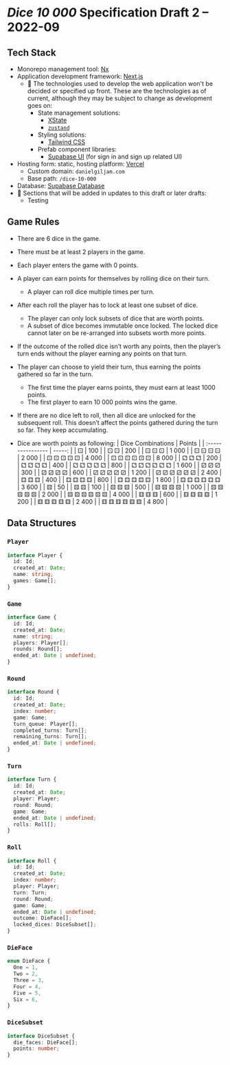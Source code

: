 # _Dice 10 000_ Specification Draft 2 – 2022-09

## Tech Stack

- Monorepo management tool: [Nx](https://nx.dev/)
- Application development framework: [Next.js](https://nextjs.org/)
  - 🚧 The technologies used to develop the web application won't be decided or specified up front. These are the technologies as of current, although they may be subject to change as development goes on:
    - State management solutions:
      - [XState](https://xstate.js.org/docs/)
      - [`zustand`](https://github.com/pmndrs/zustand)
    - Styling solutions:
      - [Tailwind CSS](https://tailwindcss.com/)
    - Prefab component libraries:
      - [Supabase UI](https://ui.supabase.io/) (for sign in and sign up related UI)
- Hosting form: static, hosting platform: [Vercel](https://vercel.com/)
  - Custom domain: `danielgiljam.com`
  - Base path: `/dice-10-000`
- Database: [Supabase Database](https://supabase.com/database)
- 🚧 Sections that will be added in updates to this draft or later drafts:
  - Testing

## Game Rules

- There are 6 dice in the game.
- There must be at least 2 players in the game.
- Each player enters the game with 0 points.
- A player can earn points for themselves by rolling dice on their turn.
  - A player can roll dice multiple times per turn.
- After each roll the player has to lock at least one subset of dice.
  - The player can only lock subsets of dice that are worth points.
  - A subset of dice becomes immutable once locked. The locked dice cannot later on be re-arranged into subsets worth more points.
- If the outcome of the rolled dice isn’t worth any points, then the player’s turn ends without the player earning any points on that turn.
- The player can choose to yield their turn, thus earning the points gathered so far in the turn.

  - The first time the player earns points, they must earn at least 1000 points.
  - The first player to earn 10 000 points wins the game.

- If there are no dice left to roll, then all dice are unlocked for the subsequent roll. This doesn’t affect the points gathered during the turn so far. They keep accumulating.

- Dice are worth points as following:
  | Dice Combinations | Points |
  | :---------------- | -----: |
  | ⚀ | 100 |
  | ⚀ ⚀ | 200 |
  | ⚀ ⚀ ⚀ | 1 000 |
  | ⚀ ⚀ ⚀ ⚀ | 2 000 |
  | ⚀ ⚀ ⚀ ⚀ ⚀ | 4 000 |
  | ⚀ ⚀ ⚀ ⚀ ⚀ ⚀ | 8 000 |
  | ⚁ ⚁ ⚁ | 200 |
  | ⚁ ⚁ ⚁ ⚁ | 400 |
  | ⚁ ⚁ ⚁ ⚁ ⚁ | 800 |
  | ⚁ ⚁ ⚁ ⚁ ⚁ ⚁ | 1 600 |
  | ⚂ ⚂ ⚂ | 300 |
  | ⚂ ⚂ ⚂ ⚂ | 600 |
  | ⚂ ⚂ ⚂ ⚂ ⚂ | 1 200 |
  | ⚂ ⚂ ⚂ ⚂ ⚂ ⚂ | 2 400 |
  | ⚃ ⚃ ⚃ | 400 |
  | ⚃ ⚃ ⚃ ⚃ | 800 |
  | ⚃ ⚃ ⚃ ⚃ ⚃ | 1 800 |
  | ⚃ ⚃ ⚃ ⚃ ⚃ ⚃ | 3 600 |
  | ⚄ | 50 |
  | ⚄ ⚄ | 100 |
  | ⚄ ⚄ ⚄ | 500 |
  | ⚄ ⚄ ⚄ ⚄ | 1 000 |
  | ⚄ ⚄ ⚄ ⚄ ⚄ | 2 000 |
  | ⚄ ⚄ ⚄ ⚄ ⚄ ⚄ | 4 000 |
  | ⚅ ⚅ ⚅ | 600 |
  | ⚅ ⚅ ⚅ ⚅ | 1 200 |
  | ⚅ ⚅ ⚅ ⚅ ⚅ | 2 400 |
  | ⚅ ⚅ ⚅ ⚅ ⚅ ⚅ | 4 800 |

## Data Structures

### `Player`

```ts
interface Player {
  id: Id;
  created_at: Date;
  name: string;
  games: Game[];
}
```

### `Game`

```ts
interface Game {
  id: Id;
  created_at: Date;
  name: string;
  players: Player[];
  rounds: Round[];
  ended_at: Date | undefined;
}
```

### `Round`

```ts
interface Round {
  id: Id;
  created_at: Date;
  index: number;
  game: Game;
  turn_queue: Player[];
  completed_turns: Turn[];
  remaining_turns: Turn[];
  ended_at: Date | undefined;
}
```

### `Turn`

```ts
interface Turn {
  id: Id;
  created_at: Date;
  player: Player;
  round: Round;
  game: Game;
  ended_at: Date | undefined;
  rolls: Roll[];
}
```

### `Roll`

```ts
interface Roll {
  id: Id;
  created_at: Date;
  index: number;
  player: Player;
  turn: Turn;
  round: Round;
  game: Game;
  ended_at: Date | undefined;
  outcome: DieFace[];
  locked_dices: DiceSubset[];
}
```

### `DieFace`

```ts
enum DieFace {
  One = 1,
  Two = 2,
  Three = 3,
  Four = 4,
  Five = 5,
  Six = 6,
}
```

### `DiceSubset`

```ts
interface DiceSubset {
  die_faces: DieFace[];
  points: number;
}
```
